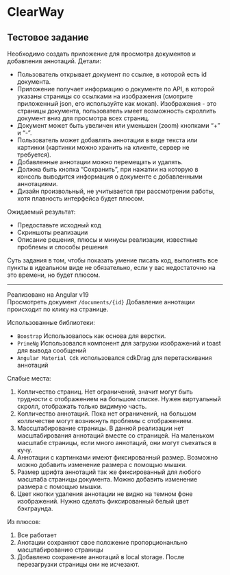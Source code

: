 # ClearWay
## Тестовое задание

Необходимо создать приложение для просмотра документов и добавления аннотаций.
Детали:
* Пользователь открывает документ по ссылке, в которой есть id документа.
* Приложение получает информацию о документе по API, в которой указаны
страницы со ссылками на изображения (смотрите приложенный json, его
используйте как мокап). Изображения - это страницы документа, пользователь
имеет возможность скроллить документ вниз для просмотра всех страниц.
* Документ может быть увеличен или уменьшен (zoom) кнопками “+” и “-”.
* Пользователь может добавлять аннотации в виде текста или картинки (картинки
можно хранить на клиенте, сервер не требуется).
* Добавленные аннотации можно перемещать и удалять.
* Должна быть кнопка “Сохранить”, при нажатии на которую в консоль выводится
информация о документе с добавленными аннотациями.
* Дизайн произвольный, не учитывается при рассмотрении работы, хотя
плавность интерфейса будет плюсом.

Ожидаемый результат:
* Предоставьте исходный код
* Скриншоты реализации
* Описание решения, плюсы и минусы реализации, известные проблемы и
способы решения

Суть задания в том, чтобы показать умение писать код, выполнять все пункты в
идеальном виде не обязательно, если у вас недостаточно на это времени, но будет
плюсом.

---

Реализовано на Angular v19  
Просмотреть документ `/documents/{id}`
Добавление аннотации происходит по клику на странице.

Использованные библиотеки:
* `Boostrap` Использовалось как основа для верстки.
* `PrimeNg`  Использовался компонент для загрузки изображений и toast для вывода сообщений
* `Angular Material Cdk` использовался cdkDrag для перетаскивания аннотаций

Слабые места:
1. Колличество страниц. Нет ограничений, значит могут быть трудности с отображением на большом списке. Нужен виртуальный скролл, отображать только видимую часть.
2. Колличество аннотаций. Пока нет ограничений, на большом колличестве могут возникнуть проблемы с отображением.
3. Массштабирование страницы. В данной реализации нет масштабирования аннотаций вместе со страницей. На маленьком масштабе страницы, если много аннотаций, они могут съехаться в кучу.
4. Аннотации с картинками имеют фиксированный размер. Возможно можно добавить изменение размера с помощью мышки.
5. Размер шрифта аннотаций так же фиксированный для любого масштаба страницы документа. Можно добавить изменение размера с помощью мышки.
6. Цвет кнопки удаления аннотации не видно на темном фоне изображений. Нужно сделать фиксированный белый цвет бэкграунда.

Из плюсов:
1. Все работает
2. Анотации сохраняют свое положение пропорционанльно масштабированию страницы
3. Добавлено сохранение аннотаций в local storage. После перезагрузки страницы они не исчезают.
